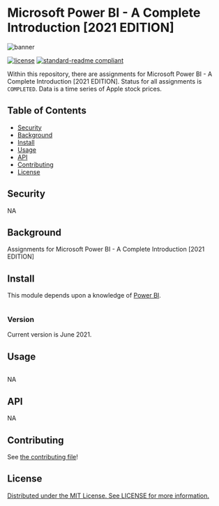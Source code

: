 # Microsoft Power BI - A Complete Introduction [2021 EDITION]

![banner](https://neoquant.com/wp-content/uploads/2017/03/Power-BI-Header.jpg)

<!-- 
![badge]()
[badge]()
-->
[![license](https://img.shields.io/github/license/:user/:repo.svg)](LICENSE)
[![standard-readme compliant](https://img.shields.io/badge/readme%20style-standard-brightgreen.svg?style=flat-square)](https://github.com/RichardLitt/standard-readme)

Within this repository, there are assignments for Microsoft Power BI - A Complete Introduction [2021 EDITION].  Status for all assignments is ``COMPLETED``.  Data is a time series of Apple stock prices.

## Table of Contents

- [Security](#security)
- [Background](#background)
- [Install](#install)
- [Usage](#usage)
- [API](#api)
- [Contributing](#contributing)
- [License](#license)

## Security

NA

## Background

Assignments for Microsoft Power BI - A Complete Introduction [2021 EDITION]

## Install

This module depends upon a knowledge of [Power BI]().


```
```

### Version

Current version is June 2021.

## Usage

```
```

NA

## API

NA

## Contributing

See [the contributing file](CONTRIBUTING.md)!


## License

[Distributed under the MIT License. See LICENSE for more information.](../LICENSE)
